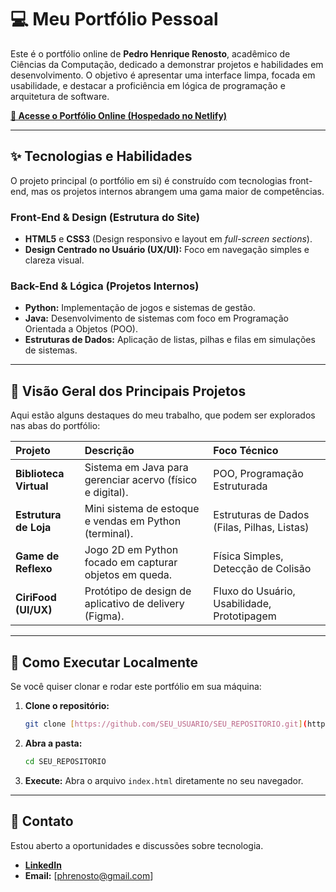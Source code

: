 # 💻 Meu Portfólio Pessoal

Este é o portfólio online de **Pedro Henrique Renosto**, acadêmico de Ciências da Computação, dedicado a demonstrar projetos e habilidades em desenvolvimento. O objetivo é apresentar uma interface limpa, focada em usabilidade, e destacar a proficiência em lógica de programação e arquitetura de software.

**[ 🔗 Acesse o Portfólio Online (Hospedado no Netlify) ](https://pedrohenriquerenosto.netlify.app/)**

---

## ✨ Tecnologias e Habilidades

O projeto principal (o portfólio em si) é construído com tecnologias front-end, mas os projetos internos abrangem uma gama maior de competências.

### Front-End & Design (Estrutura do Site)
* **HTML5** e **CSS3** (Design responsivo e layout em *full-screen sections*).
* **Design Centrado no Usuário (UX/UI):** Foco em navegação simples e clareza visual.

### Back-End & Lógica (Projetos Internos)
* **Python:** Implementação de jogos e sistemas de gestão.
* **Java:** Desenvolvimento de sistemas com foco em Programação Orientada a Objetos (POO).
* **Estruturas de Dados:** Aplicação de listas, pilhas e filas em simulações de sistemas.

---

## 📂 Visão Geral dos Principais Projetos

Aqui estão alguns destaques do meu trabalho, que podem ser explorados nas abas do portfólio:

| Projeto | Descrição | Foco Técnico |
| :--- | :--- | :--- |
| **Biblioteca Virtual** | Sistema em Java para gerenciar acervo (físico e digital). | POO, Programação Estruturada |
| **Estrutura de Loja** | Mini sistema de estoque e vendas em Python (terminal). | Estruturas de Dados (Filas, Pilhas, Listas) |
| **Game de Reflexo** | Jogo 2D em Python focado em capturar objetos em queda. | Física Simples, Detecção de Colisão |
| **CiriFood (UI/UX)** | Protótipo de design de aplicativo de delivery (Figma). | Fluxo do Usuário, Usabilidade, Prototipagem |

---

## 🚀 Como Executar Localmente

Se você quiser clonar e rodar este portfólio em sua máquina:

1.  **Clone o repositório:**
    ```bash
    git clone [https://github.com/SEU_USUARIO/SEU_REPOSITORIO.git](https://github.com/SEU_USUARIO/SEU_REPOSITORIO.git)
    ```
2.  **Abra a pasta:**
    ```bash
    cd SEU_REPOSITORIO
    ```
3.  **Execute:**
    Abra o arquivo `index.html` diretamente no seu navegador.

---

## 🤝 Contato

Estou aberto a oportunidades e discussões sobre tecnologia.

* **[LinkedIn](https://www.linkedin.com/in/pedro-henrique-renosto-90b369371/)**
* **Email:** [phrenosto@gmail.com]
